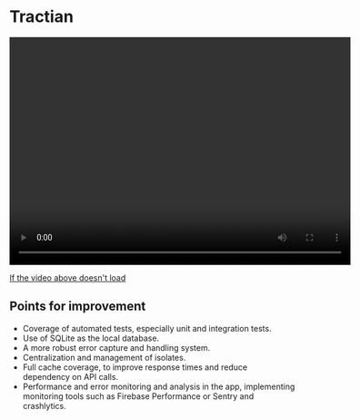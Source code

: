 # Tractian

<video width="600" height="400" controls>
  <source src="app_emulation.mp4" type="video/mp4">
</video>

[If the video above doesn't load](https://drive.google.com/file/d/1OHutkpPkZZHwaQuMQfUZyN-S-C_bSgJU/view?usp=sharing)

## Points for improvement
- Coverage of automated tests, especially unit and integration tests.
- Use of SQLite as the local database.
- A more robust error capture and handling system.
- Centralization and management of isolates.
- Full cache coverage, to improve response times and reduce dependency on API calls.
- Performance and error monitoring and analysis in the app, implementing monitoring tools such as Firebase Performance or Sentry and crashlytics.
